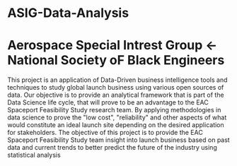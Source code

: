 # ASIG-Data-Analysis
# Aerospace Special Intrest Group <- National Society oF Black Engineers 

This project is an application of Data-Driven business intelligence tools and techniques to study global launch business using various open sources of data.
Our objective is to provide an analytical framework that is part of the Data Science life cycle, that will prove to be an advantage to the EAC Spaceport Feasibility Study research team.
By applying methodologies in data science to prove the "low cost", "reliability" and other aspects of what would constitute an ideal launch site depending on the desired application for stakeholders. The objective of this project is to provide the EAC Spaceport Feasibility Study team insight into launch business based on past data and current trends to better predict the future of the industry using statistical analysis
